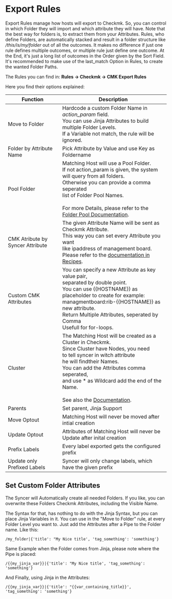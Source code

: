 # Export Rules
Export Rules manage how hosts will export to Checkmk. So, you can control in which Folder they will import and which attribute they will have. Note that the best way for folders is, to extract them from your Attributes.  Rules, who define Folders, are automatically stacked and result in a folder structure like _/this/is/my/folder_ out of all the outcomes.  It makes no difference if just one rule defines multiple outcomes, or multiple rule just define one outcome. At the End, it's just a long list of outcomes in the Order given by the Sort Field. It's recommended to make use of the last_match Option in Rules, to create the wanted Folder Paths. 

The Rules you can find in:
**Rules → Checkmk → CMK Export Rules**

Here you find their options explained:


 |Function     |  Description  |
 | --- | --- |
 |  Move to Folder   |   Hardcode a custom Folder Name in _action_param_ field. <br> You can use Jinja Attributes to build multiple Folder Levels.<br> If a Variable not match, the rule will be ignored.  |
 | Folder by Attribute Name | Pick Attribute by Value and use Key as Foldername |
 | Pool Folder | Matching Host will use a Pool Folder. <br>If not action_param is given, the system will query from all folders.<br>Otherwise you can provide a comma seperated <br>list of Folder Pool Names.<br><br>For more Details, please refer to the [Folder Pool Documentation](folder_pools.md).
 | CMK Atribute by Syncer Attribute | The given Attribute Name will be sent as Checkmk Attribute.<br>This way you can set every Attribute you want<br>like ipaddress of management board.<br>Please refer to the [documentation in Recipes](cmk_attributes.md). |
 | Custom CMK Attributes | You can specify a new Attribute as key value pair,<br>separated by double point. <br>You can use {{HOSTNAME}} as placeholder to create for example:<br>managmentboard:rib-{{HOSTNAME}} as new attribute. <br> Return Multiple Attributes, seperated by Comma<br> Usefull for for-loops.|
 | Cluster | The Matching Host will be created as a Cluster in Checkmk.<br>Since Cluster have Nodes, you need<br>to tell syncer in witch attribute <br>he will findtheir Names. <br>You can add the Attributes comma seperated, <br>and use * as Wildcard add the end of the Name. <br><br>See also the [Documentation](create_cluster.md).|
 | Parents | Set parent, Jinja Support |
 | Move Optout | Matching Host will never be moved after intial creation |
 | Update Optout | Attributes of Matching Host will never be <br> Update after inital creation |
 | Prefix Labels | Every label exported gets the configured prefix |
 | Update only Prefixed Labels | Syncer will only change labels, which have the given prefix |


## Set Custom Folder Attributes
The Syncer will Automatically create all needed Folders. If you like, you can overwrite these Folders Checkmk Attributes, including the Visible Name.

The Syntax for that, has nothing to do with the Jinja Syntax, but you can place Jinja Variables in it. 
You can use in the "Move to Folder" rule, at every Folder Level you want to. Just add the Attributes after a Pipe to the Folder name. Like this:

```
/my_folder|{'title': "My Nice title', 'tag_something': 'something'}
```

Same Example when the Folder comes from Jinja, please note where the Pipe is placed:

```
/{{my_jinja_var}}|{'title': "My Nice title', 'tag_something': 'something'}
```

And Finally, using Jinja in the Attributes:

```
/{{my_jinja_var}}|{'title': "{{var_containing_title}}', 'tag_something': 'something'}
```